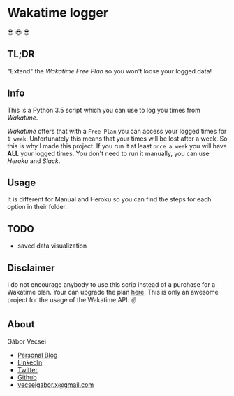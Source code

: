 # Wakatime logger

:sunglasses: :sunglasses: :sunglasses:

## TL;DR

"Extend" the *Wakatime Free Plan* so you won't loose your logged data!

## Info

This is a Python 3.5 script which you can use to log you times from *Wakatime*.

*Wakatime* offers that with a `Free Plan` you can access your logged times for `1 week`.
Unfortunately this means that your times will be lost after a week.
So this is why I made this project. If you run it at least `once a week` you will have **ALL** your logged times.
You don't need to run it manually, you can use *Heroku* and *Slack*.

## Usage

It is different for Manual and Heroku so you can find the steps for each option in their folder.

## TODO

- saved data visualization

## Disclaimer

I do not encourage anybody to use this scrip instead of a purchase for a Wakatime plan.
Your can upgrade the plan [here](https://wakatime.com/).
This is only an awesome project
for the usage of the Wakatime API. :v:

## About

Gábor Vecsei

- [Personal Blog](https://gaborvecsei.wordpress.com/)
- [LinkedIn](https://www.linkedin.com/in/gaborvecsei)
- [Twitter](https://twitter.com/GAwesomeBE)
- [Github](https://github.com/gaborvecsei)
- vecseigabor.x@gmail.com